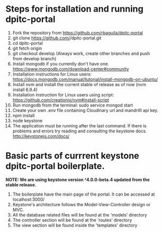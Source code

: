# Steps for installation and running dpitc-portal

1. Fork the repository from https://github.com/rbaguila/dpitc-portal
2. git clone https://github.com/<github-username>/dpitc-portal.git
3. cd dpitc-portal
4. git fetch origin
5. git checkout develop (Always work, create other branches and push from develop branch)
6. Install mongodb if you currently don't have one. https://www.mongodb.com/download-center#community
7. Installation instructions for Linux users: https://docs.mongodb.com/manual/tutorial/install-mongodb-on-ubuntu/
8. Install nvm and install the current stable of release as of now (nvm install 6.9.4)
9. Installation instruction for Linux users using script: https://github.com/creationix/nvm#install-script
10. Run mongodb from the terminal: sudo service mongod start
11. Create your own .env file containing Cloudinary url and mandrilll api key.
12. npm install
13. node keystone
14. The application must be running after the last command. If there is problems and errors try reading and consulting the keystone docs.
http://keystonejs.com/docs/


# Basic parts of currrent keystone dpitc-portal boilerplate.
**NOTE: We are using keystone version ^4.0.0-beta.4 updated from the stable release.**

1. The boilerplate have the main page of the portal. It can be accessed at localhost:3000/
2. Keystone's architecture follows the Model-View-Controller design or MVC.
3. All the database related files will be found at the 'models' directory
4. The controller section will be found at the 'routes' directory
5. The view section will be found inside the 'templates' directory

